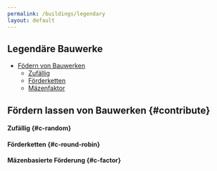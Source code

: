 ```yaml
---
permalink: /buildings/legendary
layout: default
---
```


## Legendäre  Bauwerke




* [Födern von Bauwerken](#contribute)
    * [Zufällig](#c-random)  
    * [Förderketten](#c-round-robin)
    * [Mäzenfaktor](#-factor)
     
     

## Fördern lassen von Bauwerken {#contribute}


    




#### Zufällig {#c-random}



#### Förderketten {#c-round-robin}



#### Mäzenbasierte Förderung {#c-factor} 


